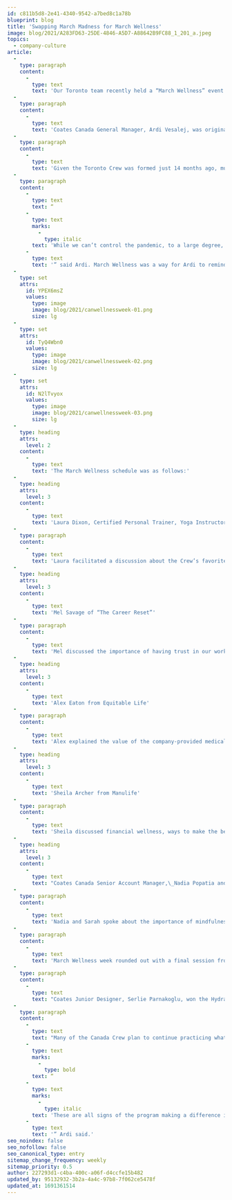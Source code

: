 ```yaml
---
id: c811b5d8-2e41-4340-9542-a7bed8c1a78b
blueprint: blog
title: 'Swapping March Madness for March Wellness'
image: blog/2021/A283FD63-25DE-4846-A5D7-A88642B9FC88_1_201_a.jpeg
topics:
  - company-culture
article:
  -
    type: paragraph
    content:
      -
        type: text
        text: 'Our Toronto team recently held a “March Wellness” event – a week full of workshops to help our Canada Crew prioritize their health and wellness both inside and outside the workplace.'
  -
    type: paragraph
    content:
      -
        type: text
        text: 'Coates Canada General Manager, Ardi Vesalej, was originally inspired with the idea by a former colleague who had organized a meaningful, impactful and enjoyable wellness week for her team.'
  -
    type: paragraph
    content:
      -
        type: text
        text: 'Given the Toronto Crew was formed just 14 months ago, much of their time together has been spent navigating the pandemic while acclimating to a new company culture, team and work environment. They are still working remotely and have been since only two months after the office opened in January of 2020, so it’s fair to say they’ve had a uniquely challenging journey thus far.'
  -
    type: paragraph
    content:
      -
        type: text
        text: “
      -
        type: text
        marks:
          -
            type: italic
        text: 'While we can’t control the pandemic, to a large degree, we can control how we help each other deal with challenges. I wanted the team to know that not only I, but the company as a whole, cares about them now and in the future,'
      -
        type: text
        text: '” said Ardi. March Wellness was a way for Ardi to remind the team of the importance of their well-being – mental, emotional, physical and financial – and the importance of supporting each other through the pandemic.'
  -
    type: set
    attrs:
      id: YPEX6msZ
      values:
        type: image
        image: blog/2021/canwellnessweek-01.png
        size: lg
  -
    type: set
    attrs:
      id: TyQ4Wbn0
      values:
        type: image
        image: blog/2021/canwellnessweek-02.png
        size: lg
  -
    type: set
    attrs:
      id: N2lTvyox
      values:
        type: image
        image: blog/2021/canwellnessweek-03.png
        size: lg
  -
    type: heading
    attrs:
      level: 2
    content:
      -
        type: text
        text: 'The March Wellness schedule was as follows:'
  -
    type: heading
    attrs:
      level: 3
    content:
      -
        type: text
        text: 'Laura Dixon, Certified Personal Trainer, Yoga Instructor and Hydration Specialist'
  -
    type: paragraph
    content:
      -
        type: text
        text: 'Laura facilitated a discussion about the Crew’s favorite forms of movement, and she gave advice on how to incorporate easy movements into the workday with simple desk exercises. She also emphasized the importance of staying hydrated and encouraged the team to participate in a weeklong Hydration and Activity Challenge, documenting their movement and water intake for a prize at the end of the week.'
  -
    type: heading
    attrs:
      level: 3
    content:
      -
        type: text
        text: 'Mel Savage of “The Career Reset”'
  -
    type: paragraph
    content:
      -
        type: text
        text: 'Mel discussed the importance of having trust in our work relationships, and how to earn and build that trust. She encouraged the staff to assess their trust in one another and explained how to rewire our perspective and the way we react to things.'
  -
    type: heading
    attrs:
      level: 3
    content:
      -
        type: text
        text: 'Alex Eaton from Equitable Life'
  -
    type: paragraph
    content:
      -
        type: text
        text: 'Alex explained the value of the company-provided medical benefits, and how to make the most of the resources available to them. This included mental health resources and solutions for stress.'
  -
    type: heading
    attrs:
      level: 3
    content:
      -
        type: text
        text: 'Sheila Archer from Manulife'
  -
    type: paragraph
    content:
      -
        type: text
        text: 'Sheila discussed financial wellness, ways to make the best of your money, and how to plan for the future. She shared tips to budget successfully, manage debt, and save mindfully for both short and long-term expenses, and how this type of planning can prevent everyday stress.'
  -
    type: heading
    attrs:
      level: 3
    content:
      -
        type: text
        text: "Coates Canada Senior Account Manager,\_Nadia Popatia and Account Manager, Sarah Fischer"
  -
    type: paragraph
    content:
      -
        type: text
        text: 'Nadia and Sarah spoke about the importance of mindfulness and self-care at home. They addressed some common questions and concerns about meditation and acupressure, and shared easy ways to perform both at home to de-stress and tune into happiness.'
  -
    type: paragraph
    content:
      -
        type: text
        text: 'March Wellness week rounded out with a final session from Laura Dixon where several Crew members expressed feeling more refreshed and energetic during the workday after incorporating some of the exercises and being more mindful of their water intake. While they enjoyed the “healthy competition” with their coworkers, some also found it challenging to set aside time for activity due to their workloads. Laura’s final words of advice were to time block their calendar in order to carve out a dedicated space for the activity.'
  -
    type: paragraph
    content:
      -
        type: text
        text: "Coates Junior Designer, Serlie Parnakoglu, won the Hydration & Activity Challenge and received one month of access to Laura's Fitness and Yoga classes plus a personal consultation and hydration discussion."
  -
    type: paragraph
    content:
      -
        type: text
        text: "Many of the Canada Crew plan to continue practicing what they learned in their daily lives and work routines. \_"
      -
        type: text
        marks:
          -
            type: bold
        text: “
      -
        type: text
        marks:
          -
            type: italic
        text: 'These are all signs of the program making a difference in people’s lives at a very personal level. That makes me happy and gives a more profound meaning to what working at Coates is – an environment where one can impact each-other’s lives in a meaningful way,'
      -
        type: text
        text: '” Ardi said.'
seo_noindex: false
seo_nofollow: false
seo_canonical_type: entry
sitemap_change_frequency: weekly
sitemap_priority: 0.5
author: 227293d1-c4ba-400c-a06f-d4ccfe15b482
updated_by: 95132932-3b2a-4a4c-97b8-7f062ce5478f
updated_at: 1691361514
---
```

